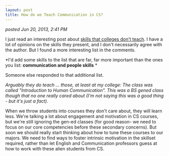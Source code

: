 ```yaml
---
layout: post
title: How do we Teach Communication in CS?
---
```


*posted Jun 20, 2013, 2:41 PM*

I just read an interesting post about [skills that colleges don't teach](http://simpledeveloper.com/important-skills-colleges-never-teach-programmers/). I have a lot of opinions on the skills they present, and I don't necessarily agree with the author. But I found a more interesting list in the comments. 

*I'd add some skills to the list that are far, far more important than the ones you list: **communication and people skills** *


Someone else responded to that additional list. 

*Arguably they do teach ... those, at least at my college: The class was called "Introduction to Human Communication". This was a BS gened class though that no one really cared about (I'm not saying this was a good thing - but it's just a fact).*

When we throw students into courses they don't care about, they will learn less. We're talking a lot about engagement and motivation in CS courses, but we're still ignoring the gen-ed classes (for good reason- we need to focus on our core competencies before these secondary concerns). But soon we should really start thinking about how to tune these courses to our majors. We need to find ways to foster intrinsic motivation in the skillset required, rather than let English and Communication professors guess at how to work with these alien students from CS.   